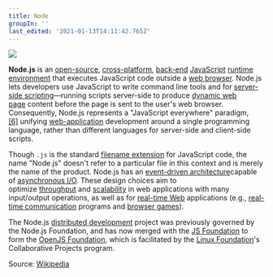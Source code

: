 ```yaml
---
title: Node
groupIn: ''
last_edited: '2021-01-13T14:11:42.765Z'
---
```

![](/images/Node.js_logo.svg)

**Node.js** is an [open-source](https://en.wikipedia.org/wiki/Open-source_software "Open-source software"), [cross-platform](https://en.wikipedia.org/wiki/Cross-platform "Cross-platform"), [back-end](https://en.wikipedia.org/wiki/Front_end_and_back_end "Front end and back end") [JavaScript](https://en.wikipedia.org/wiki/JavaScript "JavaScript") [runtime environment](https://en.wikipedia.org/wiki/Runtime_environment "Runtime environment") that executes JavaScript code outside a [web browser](https://en.wikipedia.org/wiki/Web_browser "Web browser"). Node.js lets developers use JavaScript to write command line tools and for [server-side scripting](https://en.wikipedia.org/wiki/Server-side_scripting "Server-side scripting")—running scripts server-side to produce [dynamic web page](https://en.wikipedia.org/wiki/Dynamic_web_page "Dynamic web page") content before the page is sent to the user's web browser. Consequently, Node.js represents a "JavaScript everywhere" paradigm,[\[6\]](https://en.wikipedia.org/wiki/Node.js#cite_note-6) unifying [web-application](https://en.wikipedia.org/wiki/Web_application "Web application") development around a single programming language, rather than different languages for server-side and client-side scripts.

Though `.js` is the standard [filename extension](https://en.wikipedia.org/wiki/Filename_extension "Filename extension") for JavaScript code, the name "Node.js" doesn't refer to a particular file in this context and is merely the name of the product. Node.js has an [event-driven architecture](https://en.wikipedia.org/wiki/Event-driven_architecture "Event-driven architecture")capable of [asynchronous I/O](https://en.wikipedia.org/wiki/Asynchronous_I/O "Asynchronous I/O"). These design choices aim to optimize [throughput](https://en.wikipedia.org/wiki/Throughput "Throughput") and [scalability](https://en.wikipedia.org/wiki/Scalability "Scalability") in web applications with many input/output operations, as well as for [real-time Web](https://en.wikipedia.org/wiki/Real-time_Web "Real-time Web") applications (e.g., [real-time communication](https://en.wikipedia.org/wiki/Real-time_communication "Real-time communication") programs and [browser games](https://en.wikipedia.org/wiki/Browser_game "Browser game")).

The Node.js [distributed development](https://en.wikipedia.org/wiki/Distributed_development "Distributed development") project was previously governed by the Node.js Foundation, and has now merged with the [JS Foundation](https://en.wikipedia.org/wiki/JS_Foundation "JS Foundation") to form the [OpenJS Foundation](https://en.wikipedia.org/wiki/OpenJS_Foundation "OpenJS Foundation"), which is facilitated by the [Linux Foundation](https://en.wikipedia.org/wiki/Linux_Foundation "Linux Foundation")'s Collaborative Projects program.

Source: [Wikipedia](https://en.wikipedia.org/wiki/Node.js)